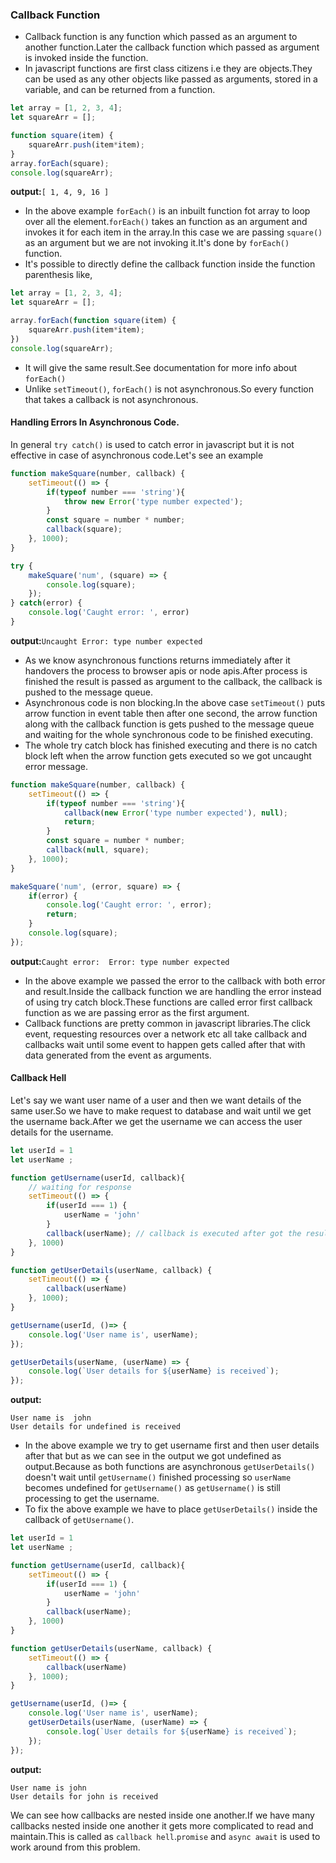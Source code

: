 ### Callback Function
* Callback function is any function which passed as an argument to another function.Later the callback function which passed as argument is invoked inside the function.
* In javascript functions are first class citizens i.e they are objects.They can be used as any other objects like passed as arguments, stored in a variable, and can be returned from a function.
```js
let array = [1, 2, 3, 4];
let squareArr = [];

function square(item) {
    squareArr.push(item*item);
}
array.forEach(square);
console.log(squareArr);
```
**output:**`[ 1, 4, 9, 16 ]`
* In the above example `forEach()` is an inbuilt function fot array to loop over all the element.`forEach()` takes an function as an argument and invokes it for each item in the array.In this case we are passing `square()` as an argument but we are not invoking it.It's done by `forEach()` function.
* It's possible to directly define the callback function inside the function parenthesis like,
```js
let array = [1, 2, 3, 4];
let squareArr = [];

array.forEach(function square(item) {
    squareArr.push(item*item);
})
console.log(squareArr);
```
* It will give the same result.See documentation for more info about `forEach()`
* Unlike `setTimeout()`, `forEach()` is not asynchronous.So every function that takes a callback is not asynchronous.
#### Handling Errors In Asynchronous Code.
In general `try catch()` is used to catch error in javascript but it is not effective in case of asynchronous code.Let's see an example 
```js
function makeSquare(number, callback) {
    setTimeout(() => {
        if(typeof number === 'string'){
            throw new Error('type number expected');
        }
        const square = number * number;
        callback(square);
    }, 1000);
}

try {
    makeSquare('num', (square) => {
        console.log(square);
    });
} catch(error) {
    console.log('Caught error: ', error)
}
```
**output:**`Uncaught Error: type number expected`
* As we know asynchronous functions returns immediately after it handovers the process to browser apis or node apis.After process is finished the result is passed as argument to the callback, the callback is pushed to the message queue.
* Asynchronous code is non blocking.In the above case `setTimeout()` puts arrow function in event table then after one second, the arrow function along with the callback function is gets pushed to the message queue and waiting for the whole synchronous code to be finished executing.
* The whole try catch block has finished executing and there is no catch block left when the arrow function gets executed so we got uncaught error message.
```js
function makeSquare(number, callback) {
    setTimeout(() => {
        if(typeof number === 'string'){
            callback(new Error('type number expected'), null);
            return;
        }
        const square = number * number;
        callback(null, square);
    }, 1000);
}

makeSquare('num', (error, square) => {
    if(error) {
        console.log('Caught error: ', error);
        return;
    }
    console.log(square);
});
```
**output:**`Caught error:  Error: type number expected`
* In the above example we passed the error to the callback with both error and result.Inside the callback function we are handling the error instead of using try catch block.These functions are called error first callback function as we are passing error as the first argument. 
* Callback functions are pretty common in javascript libraries.The click event, requesting resources over a network etc all take callback and callbacks wait until some event to happen gets called after that with data generated from the event as arguments.
 #### Callback Hell
Let's say we want user name of a user and then we want details of the same user.So we have to make request to database and wait until we get the username back.After we get the username we can access the user details for the username.  
```js
let userId = 1
let userName ;

function getUsername(userId, callback){
    // waiting for response
    setTimeout(() => {
        if(userId === 1) {
            userName = 'john'
        }
        callback(userName); // callback is executed after got the result
    }, 1000)
}

function getUserDetails(userName, callback) {
    setTimeout(() => {
        callback(userName)
    }, 1000);
}

getUsername(userId, ()=> {
    console.log('User name is', userName);
});

getUserDetails(userName, (userName) => {
    console.log(`User details for ${userName} is received`);
});
```
**output:**
```
User name is  john
User details for undefined is received
```
* In the above example we try to get username first and then user details after that but as we can see in the output we got undefined as output.Because as both functions are asynchronous `getUserDetails()` doesn't wait until `getUsername()` finished processing so `userName` becomes undefined for `getUsername()` as `getUsername()` is still processing to get the username.
* To fix the above example we have to place `getUserDetails()` inside the callback of `getUsername()`.
```js
let userId = 1
let userName ;

function getUsername(userId, callback){
    setTimeout(() => {
        if(userId === 1) {
            userName = 'john'
        }
        callback(userName);
    }, 1000)
}

function getUserDetails(userName, callback) {
    setTimeout(() => {
        callback(userName)
    }, 1000);
}

getUsername(userId, ()=> {
    console.log('User name is', userName);
    getUserDetails(userName, (userName) => {
        console.log(`User details for ${userName} is received`);
    });
});
```
**output:**
```
User name is john
User details for john is received
```
We can see how callbacks are nested inside one another.If we have many callbacks nested inside one another it gets more complicated to read and maintain.This is called as `callback hell`.`promise` and `async await` is used to work around from this problem.